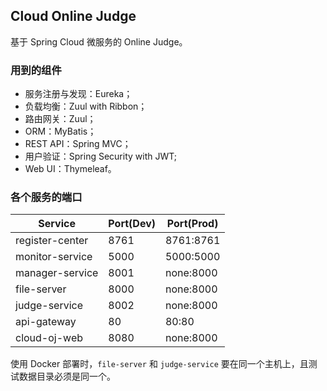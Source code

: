 ## Cloud Online Judge

基于 Spring Cloud 微服务的 Online Judge。

### 用到的组件

- 服务注册与发现：Eureka；
- 负载均衡：Zuul with Ribbon；
- 路由网关：Zuul；
- ORM：MyBatis；
- REST API：Spring MVC；
- 用户验证：Spring Security with JWT;
- Web UI：Thymeleaf。

### 各个服务的端口

Service         | Port(Dev) | Port(Prod)
----------------|-----------|-------------
register-center | 8761      | 8761:8761
monitor-service | 5000      | 5000:5000
manager-service | 8001      | none:8000
file-server     | 8000      | none:8000
judge-service   | 8002      | none:8000
api-gateway     | 80        | 80:80
cloud-oj-web    | 8080      | none:8000

使用 Docker 部署时，`file-server` 和 `judge-service` 要在同一个主机上，且测试数据目录必须是同一个。